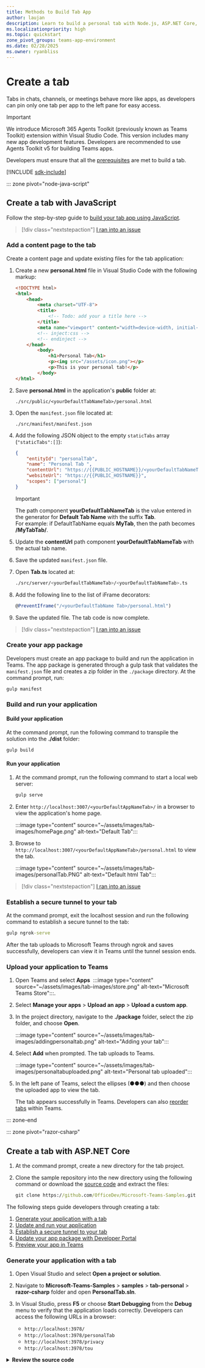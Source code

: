 ```yaml
---
title: Methods to Build Tab App
author: laujan
description: Learn to build a personal tab with Node.js, ASP.NET Core, or ASP.NET Core MVC, extending it to support group chats, channels, meetings, and offline access.
ms.localizationpriority: high
ms.topic: quickstart
zone_pivot_groups: teams-app-environment
ms.date: 02/28/2025
ms.owner: ryanbliss
---
```


# Create a tab

Tabs in chats, channels, or meetings behave more like apps, as developers can pin only one tab per app to the left pane for easy access.

> [!IMPORTANT]
> 
> We introduce Microsoft 365 Agents Toolkit (previously known as Teams Toolkit) extension within Visual Studio Code. This version includes many new app development features. Developers are recommended to use Agents Toolkit v5 for building Teams apps.

Developers must ensure that all the [prerequisites](~/tabs/how-to/tab-requirements.md) are met to build a tab.

[!INCLUDE [sdk-include](~/includes/sdk-include.md)]

::: zone pivot="node-java-script"

## Create a tab with JavaScript

Follow the step-by-step guide to [build your tab app using JavaScript](../../sbs-gs-javascript.yml).

<!--
1. At the command prompt, install the [Yeoman](https://yeoman.io/) and [gulp-cli](https://www.npmjs.com/package/gulp-cli) packages by entering the following command after installing Node.js:

    ```cmd
    npm install yo gulp-cli --global
    ```

1. At the command prompt, install Microsoft Teams app generator by entering the following command:

    ```cmd
    npm install generator-teams --global
    ```

Following are the steps to create a tab:

1. [Generate your application with a tab](#generate-your-application-with-a-tab)
1. [Add a content page to the tab](#add-a-content-page-to-the-tab)
1. [Create your app package](#create-your-app-package)
1. [Build and run your application](#build-and-run-your-application)
1. [Establish a secure tunnel to your tab](#establish-a-secure-tunnel-to-your-tab)
1. [Upload your application to Teams](#upload-your-application-to-teams)

### Generate your application with a tab

1. At the command prompt, create a new directory for your tab.

1. Enter the following command in your new directory to start the Microsoft Teams app generator:

    ```cmd
    yo teams
    ```

1. Provide your values to a series of questions prompted by Microsoft Teams app generator to update your `manifest.json` file.

    :::image type="content" source="~/assets/images/tab-images/teamsTabScreenshot.PNG" alt-text="Teams generator":::

    <details>
    <summary><b>Series of questions to update your manifest.json file</b></summary>

    * **What is your solution name?**

      The solution name becomes the project name. Developers can accept the suggested name by pressing **Enter**.

    * **Where do you want to place the files?**

      Developers work in the project directory. Press **Enter**.

    * **Title of your Microsoft Teams app project?**

      The title acts as the app package name and appears in the manifest and description. Enter a title or press **Enter** to accept the default name.

    * **Your (company) name? (max 32 characters)**

      The company name appears in the manifest. Enter a company name or press **Enter** to accept the default.

    * **Which manifest version would you like to use?**

      Select the default schema.

    * **Quick scaffolding? (Y/n)**

      The default is yes; enter **n** to supply your Microsoft Partner ID.

    * **Enter your Microsoft Partner Id, if you've one? (Leave blank to skip)**

      This field remains optional and applies only if developers participate in the [Microsoft Cloud Partner Program](https://partner.microsoft.com).

    * **What do you want to add to your project?**

      Select **( &ast; ) A Tab**.

    * **The URL where you will host this solution?**

      The generator suggests an Azure website URL by default. For local testing, a valid URL is not required.

    * **Would you like show a loading indicator when your app/tab loads?**

      Choose not to include a loading indicator. Press **n**.

    * **Would you like personal apps to be rendered without a tab header-bar?**

      Choose not to include this feature. Press **n**.

    * **Would you like to include Test framework and initial tests? (y/N)**

      Choose not to include a test framework. Press **n**.

    * **Would you like to include ESLint support? (y/N)**

      Choose not to include ESLint support. Press **n**.

    * **Would you like to use Azure Applications Insights for telemetry? (y/N)**

      Choose not to include [Azure Application Insights](/azure/azure-monitor/app/app-insights-overview). Press **n**.

    * **Default Tab Name (max 16 characters)?**

      Name the tab. The tab name appears throughout the project as a file or URL path component.

    * **What kind of Tab would you like to create?**

      Use the arrow keys to select **Personal (static)**.

    * **Do you require Microsoft Entra Single-Sign-On support for the tab?**

      Choose not to add Microsoft Entra Single-Sign-On. Press **n**.
    > [!NOTE]
    > In a tab, the home page appears only when a user navigates back (or leaves and returns). The tab does not retain previous state by design.
    </details>

-->

> [!div class="nextstepaction"]
> [I ran into an issue](https://github.com/MicrosoftDocs/msteams-docs/issues/new?template=Doc-Feedback.yaml&title=%5BI+ran+into+an+Issue%5D+Create+a+tab+with+JavaScript&author=%40laujan&pageUrl=https%3A%2F%2Flearn.microsoft.com%2Fen-us%2Fmicrosoftteams%2Fplatform%2Ftabs%2Fhow-to%2Fcreate-personal-tab%3Ftabs%3Dvs%26pivots%3Dnode-java-script%23create-a-tab-with-javascript&contentSourceUrl=https%3A%2F%2Fgithub.com%2FMicrosoftDocs%2Fmsteams-docs%2Fblob%2Fmain%2Fmsteams-platform%2Ftabs%2Fhow-to%2Fcreate-personal-tab.md&platformId=7b2eedc9-c3ef-d30c-e8e1-e6d80e341b11&documentVersionIndependentId=6d43a761-19e0-541e-ba06-170099411ac1&metadata=*+ID%3A+61f5ca59-ab3e-b7ef-d3bc-55a88a362abf+%0A*+Service%3A+**msteams**)

### Add a content page to the tab

Create a content page and update existing files for the tab application:

1. Create a new **personal.html** file in Visual Studio Code with the following markup:

    ```html
    <!DOCTYPE html>
    <html>
        <head>
            <meta charset="UTF-8">
            <title>
                <!-- Todo: add your a title here -->
            </title>
            <meta name="viewport" content="width=device-width, initial-scale=1.0">
            <!-- inject:css -->
            <!-- endinject -->
        </head>
            <body>
                <h1>Personal Tab</h1>
                <p><img src="/assets/icon.png"></p>
                <p>This is your personal tab!</p>
            </body>
    </html>
    ```

1. Save **personal.html** in the application's **public** folder at:

    ```
    ./src/public/<yourDefaultTabNameTab>/personal.html
    ```

1. Open the `manifest.json` file located at:

    ```
    ./src/manifest/manifest.json
    ```

1. Add the following JSON object to the empty `staticTabs` array (`"staticTabs":[]`):

    ```json
    {
        "entityId": "personalTab",
        "name": "Personal Tab ",
        "contentUrl": "https://{{PUBLIC_HOSTNAME}}/<yourDefaultTabNameTab>/personal.html",
        "websiteUrl": "https://{{PUBLIC_HOSTNAME}}",
        "scopes": ["personal"]
    }
    ```

    > [!IMPORTANT]
    > The path component **yourDefaultTabNameTab** is the value entered in the generator for **Default Tab Name** with the suffix **Tab**.  
    > For example: if DefaultTabName equals **MyTab**, then the path becomes **/MyTabTab/**.

1. Update the **contentUrl** path component **yourDefaultTabNameTab** with the actual tab name.

1. Save the updated `manifest.json` file.

1. Open **Tab.ts** located at:

    ```bash
    ./src/server/<yourDefaultTabNameTab>/<yourDefaultTabNameTab>.ts
    ```

1. Add the following line to the list of iFrame decorators:

    ```typescript
    @PreventIframe("/<yourDefaultTabName Tab>/personal.html")
    ```

1. Save the updated file. The tab code is now complete.

> [!div class="nextstepaction"]
> [I ran into an issue](https://github.com/MicrosoftDocs/msteams-docs/issues/new?template=Doc-Feedback.yaml&title=%5BI+ran+into+an+issue%5D+Add+a+content+page+to+the+tab&author=%40laujan&pageUrl=https%3A%2F%2Flearn.microsoft.com%2Fen-us%2Fmicrosoftteams%2Fplatform%2Ftabs%2Fhow-to%2Fcreate-personal-tab%3Fbranch%3Dpr-en-us-12027%26tabs%3Dvs%26pivots%3Dnode-java-script%23add-a-content-page-to-the-tab&contentSourceUrl=https%3A%2F%2Fgithub.com%2FMicrosoftDocs%2Fmsteams-docs%2Fblob%2Fmain%2Fmsteams-platform%2Ftabs%2Fhow-to%2Fcreate-personal-tab.md&platformId=7b2eedc9-c3ef-d30c-e8e1-e6d80e341b11&documentVersionIndependentId=6d43a761-19e0-541e-ba06-170099411ac1&metadata=*+ID%3A+61f5ca59-ab3e-b7ef-d3bc-55a88a362abf+%0A*+Service%3A+**msteams**)

### Create your app package

Developers must create an app package to build and run the application in Teams. The app package is generated through a gulp task that validates the `manifest.json` file and creates a zip folder in the `./package` directory. At the command prompt, run:

    gulp manifest

### Build and run your application

#### Build your application

At the command prompt, run the following command to transpile the solution into the **./dist** folder:

```cmd
gulp build
```

#### Run your application

1. At the command prompt, run the following command to start a local web server:

    ```cmd
    gulp serve
    ```

1. Enter `http://localhost:3007/<yourDefaultAppNameTab>/` in a browser to view the application's home page.

    :::image type="content" source="~/assets/images/tab-images/homePage.png" alt-text="Default Tab":::

1. Browse to `http://localhost:3007/<yourDefaultAppNameTab>/personal.html` to view the tab.

    :::image type="content" source="~/assets/images/tab-images/personalTab.PNG" alt-text="Default html Tab":::

> [!div class="nextstepaction"]
> [I ran into an issue](https://github.com/MicrosoftDocs/msteams-docs/issues/new?template=Doc-Feedback.yaml&title=%5BI+ran+into+an+issue%5D+Build+and+run+your+application&author=%40laujan&pageUrl=https%3A%2F%2Flearn.microsoft.com%2Fen-us%2Fmicrosoftteams%2Fplatform%2Ftabs%2Fhow-to%2Fcreate-personal-tab%3Fbranch%3Dpr-en-us-12027%26tabs%3Dvs%26pivots%3Dnode-java-script%23build-and-run-your-application&contentSourceUrl=https%3A%2F%2Fgithub.com%2FMicrosoftDocs%2Fmsteams-docs%2Fblob%2Fmain%2Fmsteams-platform%2Ftabs%2Fhow-to%2Fcreate-personal-tab.md&platformId=7b2eedc9-c3ef-d30c-e8e1-e6d80e341b11&documentVersionIndependentId=6d43a761-19e0-541e-ba06-170099411ac1&metadata=*+ID%3A+61f5ca59-ab3e-b7ef-d3bc-55a88a362abf+%0A*+Service%3A+**msteams**)

### Establish a secure tunnel to your tab

At the command prompt, exit the localhost session and run the following command to establish a secure tunnel to the tab:

```cmd
gulp ngrok-serve
```

After the tab uploads to Microsoft Teams through ngrok and saves successfully, developers can view it in Teams until the tunnel session ends.

### Upload your application to Teams

1. Open Teams and select **Apps** &nbsp;:::image type="content" source="~/assets/images/tab-images/store.png" alt-text="Microsoft Teams Store":::.
1. Select **Manage your apps** > **Upload an app** > **Upload a custom app**.
1. In the project directory, navigate to the **./package** folder, select the zip folder, and choose **Open**.

    :::image type="content" source="~/assets/images/tab-images/addingpersonaltab.png" alt-text="Adding your tab":::

1. Select **Add** when prompted. The tab uploads to Teams.

    :::image type="content" source="~/assets/images/tab-images/personaltabuploaded.png" alt-text="Personal tab uploaded":::

1. In the left pane of Teams, select the ellipses (&#x25CF;&#x25CF;&#x25CF;) and then choose the uploaded app to view the tab.

   The tab appears successfully in Teams. Developers can also [reorder tabs](#reorder-tabs) within Teams.

::: zone-end

::: zone pivot="razor-csharp"

## Create a tab with ASP.NET Core

1. At the command prompt, create a new directory for the tab project.

1. Clone the sample repository into the new directory using the following command or download the [source code](https://github.com/OfficeDev/Microsoft-Teams-Samples) and extract the files:

    ```cmd
    git clone https://github.com/OfficeDev/Microsoft-Teams-Samples.git
    ```

The following steps guide developers through creating a tab:

1. [Generate your application with a tab](#generate-your-application-with-a-tab-1)
1. [Update and run your application](#update-and-run-your-application)
1. [Establish a secure tunnel to your tab](#establish-a-secure-tunnel-to-your-tab-1)
1. [Update your app package with Developer Portal](#update-your-app-package-with-developer-portal)
1. [Preview your app in Teams](#preview-your-app-in-teams)

### Generate your application with a tab

1. Open Visual Studio and select **Open a project or solution**.

1. Navigate to **Microsoft-Teams-Samples** > **samples** > **tab-personal** > **razor-csharp** folder and open **PersonalTab.sln**.

1. In Visual Studio, press **F5** or choose **Start Debugging** from the **Debug** menu to verify that the application loads correctly. Developers can access the following URLs in a browser:

    * `http://localhost:3978/`
    * `http://localhost:3978/personalTab`
    * `http://localhost:3978/privacy`
    * `http://localhost:3978/tou`

<details>
<summary><b>Review the source code</b></summary>

#### Startup.cs

This project originates from an ASP.NET Core 3.1 web application empty template with the **Advanced - Configure for HTTPS** option selected during setup. The MVC services register via the dependency injection framework's `ConfigureServices()` method. Because the empty template does not enable serving static content by default, the static files middleware adds to the `Configure()` method as follows:

```csharp
public void ConfigureServices(IServiceCollection services)
{
    services.AddMvc().SetCompatibilityVersion(CompatibilityVersion.Version_2_2);
}
public void Configure(IApplicationBuilder app)
{
    app.UseStaticFiles();
    app.UseMvc();
}
```

#### wwwroot folder

In ASP.NET Core, the web root folder contains static files.

#### Index.cshtml

ASP.NET Core treats files named **Index** as the default or home page. When a browser URL points to the root, **Index.cshtml** displays as the home page.

#### AppManifest folder

This folder contains the required app package files:

* A full-color icon measuring 192 x 192 pixels.
* A transparent outline icon measuring 32 x 32 pixels.
* A `manifest.json` file that specifies the app attributes.

Developers zip these files to create an app package for uploading the tab to Teams. Teams loads the `contentUrl` specified in the manifest, embeds it in an <iframe>, and renders the tab.

#### .csproj

In Visual Studio Solution Explorer, right-click the project and select **Edit Project File**. At the file's end, the following code creates and updates the zip folder when building the application:

```xml
<PropertyGroup>
    <PostBuildEvent>powershell.exe Compress-Archive -Path \"$(ProjectDir)AppManifest\*\" -DestinationPath \"$(TargetDir)tab.zip\" -Force</PostBuildEvent>
</PropertyGroup>

<ItemGroup>
    <EmbeddedResource Include="AppManifest\icon-outline.png">
      <CopyToOutputDirectory>Always</CopyToOutputDirectory>
    </EmbeddedResource>
    <EmbeddedResource Include="AppManifest\icon-color.png">
      <CopyToOutputDirectory>Always</CopyToOutputDirectory>
    </EmbeddedResource>
    <EmbeddedResource Include="AppManifest\manifest.json">
      <CopyToOutputDirectory>Always</CopyToOutputDirectory>
    </EmbeddedResource>
</ItemGroup>
```

</details>

> [!div class="nextstepaction"]
> [I ran into an issue](https://github.com/MicrosoftDocs/msteams-docs/issues/new?template=Doc-Feedback.yaml&title=%5BI+ran+into+an+issue%5D+Generate+your+application+with+a+tab&pageUrl=https%3A%2F%2Flearn.microsoft.com%2Fen-us%2Fmicrosoftteams%2Fplatform%2Ftabs%2Fhow-to%2Fcreate-personal-tab%3Ftabs%3Dvs%26pivots%3Drazor-csharp%23generate-your-application-with-a-tab-1&contentSourceUrl=https%3A%2F%2Fgithub.com%2FMicrosoftDocs%2Fmsteams-docs%2Fblob%2Fmain%2Fmsteams-platform%2Ftabs%2Fhow-to%2Fcreate-personal-tab.md&documentVersionIndependentId=6d43a761-19e0-541e-ba06-170099411ac1&author=surbhigupta&platformId=7b2eedc9-c3ef-d30c-e8e1-e6d80e341b11&metadata=*%2BID%253A%2Be473e1f3-69f5-bcfa-bcab-54b098b59c80%2B%250A*%2BService%253A%2B**msteams**)

### Update and run your application

1. In Visual Studio Solution Explorer, navigate to **Pages** > **Shared** folder and open **_Layout.cshtml**. Within the `<head>` section, add:

    ```HTML
    <script src="https://ajax.aspnetcdn.com/ajax/jQuery/jquery-3.4.1.min.js"></script>
    <script src="https://res.cdn.office.net/teams-js/2.0.0/js/MicrosoftTeams.min.js" integrity="sha384-QtTBFeFlfRDZBfwHJHYQp7MdLJ2C3sfAEB1Qpy+YblvjavBye+q87TELpTnvlXw4" crossorigin="anonymous"></script>
    ```

1. In Solution Explorer, open **PersonalTab.cshtml** from the **Pages** folder and add `microsoftTeams.app.initialize()` within the `<script>` tags.

1. Save the file.

1. Press **F5** or choose **Start Debugging** from the **Debug** menu.

> [!div class="nextstepaction"]
> [I ran into an issue](https://github.com/MicrosoftDocs/msteams-docs/issues/new?template=Doc-Feedback.yaml&title=%5BI+ran+into+an+issue%5D+Update+and+run+your+application&pageUrl=https%3A%2F%2Flearn.microsoft.com%2Fen-us%2Fmicrosoftteams%2Fplatform%2Ftabs%2Fhow-to%2Fcreate-personal-tab%3Ftabs%3Dvs%26pivots%3Drazor-csharp%23update-and-run-your-application&contentSourceUrl=https%3A%2F%2Fgithub.com%2FMicrosoftDocs%2Fmsteams-docs%2Fblob%2Fmain%2Fmsteams-platform%2Ftabs%2Fhow-to%2Fcreate-personal-tab.md&documentVersionIndependentId=6d43a761-19e0-541e-ba06-170099411ac1&author=surbhigupta&platformId=7b2eedc9-c3ef-d30c-e8e1-e6d80e341b11&metadata=*%2BID%253A%2Be473e1f3-69f5-bcfa-bcab-54b098b59c80%2B%250A*%2BService%253A%2B**msteams**)
### Establish a secure tunnel to your tab

At the command prompt in the project's root directory, run:

```cmd
ngrok http 3978 --host-header=localhost
```

### Update your app package with Developer Portal

1. Navigate to [**Developer portal**](https://dev.teams.microsoft.com/home).

1. Open **Apps** and select **Import app**.

1. The app package file named `tab.zip` exists at the path:

    ```
    /bin/Debug/netcoreapp3.1/tab.zip
    ```

1. Select `tab.zip` and open it in the Developer Portal.

1. A default **App ID** appears in the **Basic information** section.

1. Add Short and Long descriptions in **Descriptions**.

1. In **Developer Information**, enter the required details and supply your ngrok HTTPS URL in **Website (must be a valid HTTPS URL)**.

1. In **App URLs**, update the Privacy policy to `https://<yourngrokurl>/privacy` and Terms of use to `https://<yourngrokurl>/tou`, then select **Save**.

1. In **App features**, select **Personal app** > **Create your first personal app tab**, enter the name, update the **Content URL** with `https://<yourngrokurl>/personalTab`, leave the Website URL blank, and select **Context** as personalTab from the dropdown. Then select **Confirm**.

1. Select **Save**.

1. In the Domains section, developers must list domains for which the tab URLs include the ngrok URL without the HTTPS prefix (i.e., `<yourngrokurl>.ngrok.io`).

> [!div class="nextstepaction"]
> [I ran into an issue](https://github.com/MicrosoftDocs/msteams-docs/issues/new?template=Doc-Feedback.yaml&title=%5BI+ran+into+an+issue%5D+Update+your+app+package+with+Developer+Portal&pageUrl=https%3A%2F%2Flearn.microsoft.com%2Fen-us%2Fmicrosoftteams%2Fplatform%2Ftabs%2Fhow-to%2Fcreate-personal-tab%3Ftabs%3Dvs%26pivots%3Drazor-csharp%23update-your-app-package-with-developer-portal&contentSourceUrl=https%3A%2F%2Fgithub.com%2FMicrosoftDocs%2Fmsteams-docs%2Fblob%2Fmain%2Fmsteams-platform%2Ftabs%2Fhow-to%2Fcreate-personal-tab.md&documentVersionIndependentId=6d43a761-19e0-541e-ba06-170099411ac1&author=surbhigupta&platformId=7b2eedc9-c3ef-d30c-e8e1-e6d80e341b11&metadata=*%2BID%253A%2Be473e1f3-69f5-bcfa-bcab-54b098b59c80%2B%250A*%2BService%253A%2B**msteams**)

### Preview your app in Teams

1. Select **Preview in Teams** from the Developer Portal toolbar. Developer Portal confirms that the custom app uploads successfully and displays the **Add** page for the app in Teams.

1. Select **Add** to load the tab in Teams. The tab becomes available in Teams.

    :::image type="content" source="~/assets/images/tab-images/personaltabaspnetuploaded.png" alt-text="Default Tab":::

   The tab appears successfully in Teams. Developers can also [reorder tabs](#reorder-tabs) as needed.

::: zone-end

::: zone pivot="mvc-csharp"

## Create a tab with ASP.NET Core MVC

1. At the command prompt, create a new directory for the tab project.

1. Clone the sample repository into the new directory using the following command or download the [source code](https://github.com/OfficeDev/Microsoft-Teams-Samples) and extract the files:

    ```cmd
    git clone https://github.com/OfficeDev/Microsoft-Teams-Samples.git
    ```

The following steps guide developers through creating a tab:

1. [Generate your application with a tab](#generate-your-application-with-a-tab)
1. [Update and run application](#update-and-run-your-application-1)
1. [Establish a secure tunnel to your tab](#establish-a-secure-tunnel-to-your-tab-2)
1. [Update your app package with Developer Portal](#update-your-app-package-with-developer-portal-1)
1. [Preview your app in Teams](#preview-your-app-in-teams-1)

### Generate your application with a tab

1. Open Visual Studio and select **Open a project or solution**.

1. Navigate to **Microsoft-Teams-Samples** > **samples** > **tab-personal** > **mvc-csharp** folder and open **PersonalTabMVC.sln** in Visual Studio.

1. In Visual Studio, press **F5** or choose **Start Debugging** from the **Debug** menu to verify the application loads correctly. Developers can access the following URLs in a browser:

    * `http://localhost:3978`
    * `http://localhost:3978/personalTab`
    * `http://localhost:3978/privacy`
    * `http://localhost:3978/tou`

<details>
<summary><b>Review the source code</b></summary>

#### Startup.cs

This project originates from an ASP.NET Core 3.1 web application empty template with the **Advanced - Configure for HTTPS** option selected during setup. The MVC services register via the dependency injection framework's `ConfigureServices()` method. Because the empty template does not enable serving static content by default, the static files middleware adds to the `Configure()` method as follows:

``` csharp
public void ConfigureServices(IServiceCollection services)
{
    services.AddMvc().SetCompatibilityVersion(CompatibilityVersion.Version_2_2);
}
public void Configure(IApplicationBuilder app)
{
    app.UseStaticFiles();
    app.UseMvc();
}
```

#### wwwroot folder

In ASP.NET Core, the web root folder contains static files.

#### AppManifest folder

This folder contains the required app package files:

* A **full color icon** measuring 192 x 192 pixels.
* A **transparent outline icon** measuring 32 x 32 pixels.
* A `manifest.json` file that specifies the attributes of the app.

Developers zip these files to create an app package for uploading the tab to Teams. Teams loads the `contentUrl` specified in the manifest, embeds it in an iframe, and renders the tab.

#### .csproj

In Visual Studio Solution Explorer, right-click the project and select **Edit Project File**. At the file's end, the following code creates and updates the zip folder when building the application:

``` xml
<PropertyGroup>
    <PostBuildEvent>powershell.exe Compress-Archive -Path \"$(ProjectDir)AppManifest\*\" -DestinationPath \"$(TargetDir)tab.zip\" -Force</PostBuildEvent>
</PropertyGroup>

<ItemGroup>
    <EmbeddedResource Include="AppManifest\icon-outline.png">
      <CopyToOutputDirectory>Always</CopyToOutputDirectory>
    </EmbeddedResource>
    <EmbeddedResource Include="AppManifest\icon-color.png">
      <CopyToOutputDirectory>Always</CopyToOutputDirectory>
    </EmbeddedResource>
    <EmbeddedResource Include="AppManifest\manifest.json">
      <CopyToOutputDirectory>Always</CopyToOutputDirectory>
    </EmbeddedResource>
</ItemGroup>
```

#### Models

The file **PersonalTab.cs** presents a message object and methods invoked from **PersonalTabController** when a user selects a button in the **PersonalTab** view.

#### Views

The Views include:

* **Home**: ASP.NET Core treats **Index** as the default or home page, which appears when the browser URL points to the site root.
* **Shared**: The partial view **_Layout.cshtml** contains overall page structure and shared visual elements. It also references the Teams library.

#### Controllers

Controllers use the `ViewBag` property to transfer dynamic values to the Views.

</details>

> [!div class="nextstepaction"]
> [I ran into an issue](https://github.com/MicrosoftDocs/msteams-docs/issues/new?template=Doc-Feedback.yaml&title=%5BI+ran+into+an+issue%5D+Generate+your+application+with+a+tab&pageUrl=https%3A%2F%2Flearn.microsoft.com%2Fen-us%2Fmicrosoftteams%2Fplatform%2Ftabs%2Fhow-to%2Fcreate-personal-tab%3Ftabs%3Dvs%26pivots%3Drazor-csharp%23generate-your-application-with-a-tab&contentSourceUrl=https%3A%2F%2Fgithub.com%2FMicrosoftDocs%2Fmsteams-docs%2Fblob%2Fmain%2Fmsteams-platform%2Ftabs%2Fhow-to%2Fcreate-personal-tab.md&documentVersionIndependentId=6d43a761-19e0-541e-ba06-170099411ac1&author=surbhigupta&platformId=7b2eedc9-c3ef-d30c-e8e1-e6d80e341b11&metadata=*%2BID%253A%2Be473e1f3-69f5-bcfa-bcab-54b098b59c80%2B%250A*%2BService%253A%2B**msteams**)

### Update and run your application

1. In Visual Studio Solution Explorer, navigate to **Views** > **Shared** folder and open **_Layout.cshtml**, then add the following within the `<head>` section:

    ```HTML
    <script src="https://ajax.aspnetcdn.com/ajax/jQuery/jquery-3.4.1.min.js"></script>
    <script src="https://res.cdn.office.net/teams-js/2.0.0/js/MicrosoftTeams.min.js" integrity="sha384-QtTBFeFlfRDZBfwHJHYQp7MdLJ2C3sfAEB1Qpy+YblvjavBye+q87TELpTnvlXw4" crossorigin="anonymous"></script>
    ```

1. In Solution Explorer, open **PersonalTab.cshtml** from **Views** > **PersonalTab** folder and add `microsoftTeams.app.initialize()` inside the `<script>` tags.

1. Save the file.

1. Press **F5** or choose **Start Debugging** from the **Debug** menu.

> [!div class="nextstepaction"]
> [I ran into an issue](https://github.com/MicrosoftDocs/msteams-docs/issues/new?template=Doc-Feedback.yaml&title=%5BI+ran+into+an+issue%5D+Update+and+run+your+application&pageUrl=https%3A%2F%2Flearn.microsoft.com%2Fen-us%2Fmicrosoftteams%2Fplatform%2Ftabs%2Fhow-to%2Fcreate-personal-tab%3Ftabs%3Dvs%26pivots%3Drazor-csharp%23update-and-run-your-application&contentSourceUrl=https%3A%2F%2Fgithub.com%2FMicrosoftDocs%2Fmsteams-docs%2Fblob%2Fmain%2Fmsteams-platform%2Ftabs%2Fhow-to%2Fcreate-personal-tab.md&documentVersionIndependentId=6d43a761-19e0-541e-ba06-170099411ac1&author=surbhigupta&platformId=7b2eedc9-c3ef-d30c-e8e1-e6d80e341b11&metadata=*%2BID%253A%2Be473e1f3-69f5-bcfa-bcab-54b098b59c80%2B%250A*%2BService%253A%2B**msteams**)
### Establish a secure tunnel to your tab

At the command prompt in the project's root directory, run:

```cmd
ngrok http 3978 --host-header=localhost
```

### Update your app package with Developer Portal

1. Navigate to [**Developer portal**](https://dev.teams.microsoft.com/home).

1. Open **Apps** and select **Import app**.

1. The app package name is **tab.zip** and exists at:

    ```
    /bin/Debug/netcoreapp3.1/tab.zip
    ```

1. Select **tab.zip** and open it in the Developer Portal.

1. A default **App ID** appears in **Basic information**.

1. Add Short and Long descriptions in **Descriptions**.

1. In **Developer Information**, enter the required details and provide the ngrok HTTPS URL in **Website (must be a valid HTTPS URL)**.

1. In **App URLs**, update Privacy policy to `https://<yourngrokurl>/privacy` and Terms of use to `https://<yourngrokurl>/tou`, then select **Save**.

1. In **App features**, select **Personal app** > **Create your first personal app tab**, enter the name, update the **Content URL** with `https://<yourngrokurl>/personalTab`, leave the Website URL blank, and select **Context** as personalTab from the dropdown, then select **Confirm**.

1. Select **Save**.

1. In the Domains section, list the ngrok URL without the HTTPS prefix (i.e., `<yourngrokurl>.ngrok.io`).

> [!div class="nextstepaction"]
> [I ran into an issue](https://github.com/MicrosoftDocs/msteams-docs/issues/new?template=Doc-Feedback.yaml&title=%5BI+ran+into+an+issue%5D+Update+your+app+package+with+Developer+Portal&pageUrl=https%3A%2F%2Flearn.microsoft.com%2Fen-us%2Fmicrosoftteams%2Fplatform%2Ftabs%2Fhow-to%2Fcreate-personal-tab%3Ftabs%3Dvs%26pivots%3Dmvc-csharp%23update-your-app-package-with-developer-portal-1&contentSourceUrl=https%3A%2F%2Fgithub.com%2FMicrosoftDocs%2Fmsteams-docs%2Fblob%2Fmain%2Fmsteams-platform%2Ftabs%2Fhow-to%2Fcreate-personal-tab.md&documentVersionIndependentId=6d43a761-19e0-541e-ba06-170099411ac1&author=surbhigupta&platformId=7b2eedc9-c3ef-d30c-e8e1-e6d80e341b11&metadata=*%2BID%253A%2Be473e1f3-69f5-bcfa-bcab-54b098b59c80%2B%250A*%2BService%253A%2B**msteams**)

### Preview your app in Teams

1. Select **Preview in Teams** from the Developer Portal toolbar. Developer Portal confirms the custom app upload and displays the **Add** page for the app in Teams.

1. Select **Add** to load the tab in Teams.

    :::image type="content" source="~/assets/images/tab-images/personaltabaspnetmvccoreuploaded.png" alt-text="Personal tab":::
  
   The tab appears successfully in Teams. Developers can also [reorder tabs](#reorder-tabs) as needed.

::: zone-end

::: zone pivot="blazor-app"

Blazor lets developers build interactive web UIs using C# instead of JavaScript. Developers can create a tab app and a bot app with Blazor and the latest version of Visual Studio.

:::image type="content" source="~/assets/images/toolkit-v2/blazor/your-blazor-helloworld-app.png" alt-text="Screenshot of the Blazor app displaying the tab, Bot, and Message Extension output after the step-by-step Blazor guide completes successfully.":::

> [!NOTE]
> Agents Toolkit does not support the message extension capability.

Below is a list of required tools for building and deploying the app:

| &nbsp;    | Install   | For using... |
| --- | --- | --- |
| **Required** | &nbsp; | &nbsp; |
| &nbsp; | [Visual Studio version 17.2.0 preview 2.1](https://visualstudio.microsoft.com/thank-you-downloading-visual-studio/?sku=enterprise&ch=pre&rel=17) | Select Visual Studio Enterprise 2022 Preview (version 17.2.0 preview 2.1). |
| &nbsp; | [Microsoft Teams](https://www.microsoft.com/microsoft-teams/download-app) | Collaborate using Teams for chat, meetings, and calls. |
| &nbsp; | [Microsoft Edge](https://www.microsoft.com/edge/) (recommended) or [Google Chrome](https://www.google.com/chrome/) | Use a browser with developer tools. |

## Prepare development environment

After installing the required tools, set up the development environment.

### Install Agents Toolkit

Agents Toolkit simplifies the development process by provisioning and deploying cloud resources, publishing to the Teams Store, and more. Developers can use Agents Toolkit with Visual Studio or as Agents Toolkit Command Line Interface.

# [Latest version of the Visual Studio](#tab/vs)

Developers can use the latest Visual Studio to develop Teams apps with Blazor Server in .NET.

To install the Agents Toolkit extension:

1. Download the latest version of Visual Studio.
1. Run the Visual Studio installer file (`.exe`) from the download folder.
1. In the Visual Studio Installer page, select **Continue** to configure the installation.

    :::image type="content" source="../../assets/images/toolkit-v2/blazor/visual-studio-installer.PNG" alt-text="Screenshot of Visual Studio Installer with continue options highlighted.":::

1. Under **Workloads**, select **ASP.NET and web development**.

1. Under **Installation details**, select **Microsoft 365 Agents Toolkit**.

1. Click **Install**.

    :::image type="content" source="../../assets/images/toolkit-v2/blazor-vs-preview2/vs.install.PNG" alt-text="Screenshot of Visual Studio Enterprise Preview with ASP.NET, web development, and Microsoft Teams development tools options highlighted.":::

    Visual Studio installs in a few minutes.

> [!div class="nextstepaction"]
> [I ran into an issue](https://github.com/MicrosoftDocs/msteams-docs/issues/new?template=Doc-Feedback.yaml&title=%5BI+ran+into+an+issue%5D+Install+Microsoft+Agents+Toolkit+-+Latest+version+of+the+Visual+Studio&pageUrl=https%3A%2F%2Flearn.microsoft.com%2Fen-us%2Fmicrosoftteams%2Fplatform%2Ftabs%2Fhow-to%2Fcreate-personal-tab%3Ftabs%3Dvs%26pivots%3Dblazor-app%23install-microsoft-agents-toolkit&contentSourceUrl=https%3A%2F%2Fgithub.com%2FMicrosoftDocs%2Fmsteams-docs%2Fblob%2Fmain%2Fmsteams-platform%2Ftabs%2Fhow-to%2Fcreate-personal-tab.md%23latest-version-of-the-visual-studio&documentVersionIndependentId=6d43a761-19e0-541e-ba06-170099411ac1&author=surbhigupta&platformId=7b2eedc9-c3ef-d30c-e8e1-e6d80e341b11&metadata=*%2BID%253A%2Be473e1f3-69f5-bcfa-bcab-54b098b59c80%2B%250A*%2BService%253A%2B**msteams**)

# [Command line](#tab/cli)

To install Microsoft 365 Agents Toolkit CLI (previously known as TeamsFx CLI), run the following using npm:

``` bash
npm install -g @microsoft/teamsfx-cli
```

Depending on the configuration, developers might need to use `sudo`:

``` bash
sudo npm install -g --unsafe-perm @microsoft/teamsfx-cli
```

Ensure the npm global cache is added to the PATH. This step normally occurs with the Node.js installer.

Developers use the CLI via the `atk` command. Verify functionality by running:

    atk -h

> [!CAUTION]
> Before running TeamsFx in PowerShell terminals, enable the remote signed execution policy for PowerShell.

> [!div class="nextstepaction"]
> [I ran into an issue](https://github.com/MicrosoftDocs/msteams-docs/issues/new?template=Doc-Feedback.yaml&title=%5BI+ran+into+an+issue%5D+Install+Microsoft+Agents+Toolkit+-+Command+line&pageUrl=https%3A%2F%2Flearn.microsoft.com%2Fen-us%2Fmicrosoftteams%2Fplatform%2Ftabs%2Fhow-to%2Fcreate-personal-tab%3Ftabs%3Dvs%26pivots%3Dblazor-app%23install-microsoft-agents-toolkit&contentSourceUrl=https%3A%2F%2Fgithub.com%2FMicrosoftDocs%2Fmsteams-docs%2Fblob%2Fmain%2Fmsteams-platform%2Ftabs%2Fhow-to%2Fcreate-personal-tab.md%23command-line&documentVersionIndependentId=6d43a761-19e0-541e-ba06-170099411ac1&author=surbhigupta&platformId=7b2eedc9-c3ef-d30c-e8e1-e6d80e341b11&metadata=*%2BID%253A%2Be473e1f3-69f5-bcfa-bcab-54b098b59c80%2B%250A*%2BService%253A%2B**msteams**)

---

## Set up your Teams development tenant

A tenant acts as a container for an organization in Teams where developers chat, share files, and run meetings. It also provides the space for uploading and testing custom apps.

### Enable custom app upload

After creating the app, load it in Teams without distributing it. This process, known as custom app upload, requires signing in with a Microsoft 365 account.

To verify custom app upload capability in Teams:

1. In the Teams client, select **Apps**.
1. Select **Manage your apps**.
1. Select **Upload an app**. If **Upload a custom app** appears, custom app upload is enabled.

    :::image type="content" source="../../assets/images/toolkit-v2/blazor/upload-custom-app.PNG" alt-text="Screenshot showing the option to upload a custom app in Teams.":::

    > [!NOTE]
    > Contact the Teams administrator if the custom app upload option does not appear.

### Create a free Teams developer tenant (optional)

Developers without a Teams developer account can obtain one for free by joining the Microsoft 365 developer program:

1. Visit the [Microsoft 365 developer program](https://developer.microsoft.com/microsoft-365/dev-program).
1. Click **Join Now** and follow the onscreen instructions.
1. On the welcome screen, click **Set up E5 subscription**.
1. Set up the administrator account. After completion, a subscription screen appears.

    :::image type="content" source="../../assets/images/build-your-first-app/dev-program-subscription.PNG" alt-text="Screenshot displaying Microsoft 365 developer subscriptions.":::

1. Sign in to Teams using the administrator account. Verify that the **Upload a custom app** option appears.

## Get a free Azure account

To host the app or access Azure resources, developers must have an Azure subscription. [Create a free account](https://azure.microsoft.com/free/) before starting.

Developers now possess the needed tools and account setup. Next, configure the development environment and begin building.

## Create project workspace for your tab app

Begin Teams app development by creating a new app that uses tab capability.

:::image type="content" source="~/assets/images/toolkit-v2/blazor/your-blazor-helloworld-app1.png" alt-text="Screenshot of Blazor app displaying the final tab app output.":::

This tutorial explains how to create, run, and deploy a Teams app using .NET/Blazor.

In this page, developers learn:

1. [How to set up a new tab project with Agents Toolkit](#create-your-tab-project)
1. [About the directory structure of the app](#take-a-tour-of-the-source-code-for-teams-tab-app)

## Create your tab project

Use Agents Toolkit to create the new tab project. The toolkit guides developers through configuring the Teams app project with the following pages:

1. **Create a new project**: Select the project type.
1. **Configure your new project**: Enter project details.
1. **Create a new Teams application**: Select Teams app capabilities.

**To create the tab project workspace**

1. Open the latest Visual Studio.

1. Select **Create a new project**.

   :::image type="content" source="../../assets/images/toolkit-v2/blazor/vs-select-project.png" alt-text="Screenshot of Visual Studio with Create a new project option highlighted.":::

   The **Create a new project** page appears.

1. Select the project type and details:

   1. Search for **Microsoft 365** in the templates dropdown.
   1. Select **Microsoft 365 Agents** as the template.
   1. Click **Next**.

      :::image type="content" source="../../assets/images/toolkit-v2/blazor/vs-select-teams-app.png" alt-text="Screenshot of Create a new project with Next option highlighted." lightbox="../../assets/images/toolkit-v2/blazor/vs-select-teams-app.png":::

      The **Configure your new project** page appears.

1. Configure the new project details:

   1. Enter a suitable project name.

      > [!NOTE]
      > The project name automatically fills in as the **Solution name**. Developers can change the solution name independently without affecting the project name.

   1. Select the folder path for the project workspace.
   1. Optionally, enter a different solution name.
   1. Optionally, check to save the project and solution in the same folder.
   1. Click **Create**.

      :::image type="content" source="../../assets/images/toolkit-v2/blazor-vs-preview2/configure-new-project.PNG" alt-text="Screenshot of Configure your new project with Create option highlighted." lightbox="../../assets/images/toolkit-v2/blazor-vs-preview2/configure-new-project.PNG":::

      The **Create a new Teams application** page appears.

1. Select the Teams app feature:

   1. Choose **Tab** as the app capability.
   1. Click **Create**.

      :::image type="content" source="../../assets/images/toolkit-v2/first-tab/create-tab.png" alt-text="Screenshot of Create a new Teams application with Tab and Create options highlighted.":::

   The Teams tab app creates in a few seconds.

   :::image type="content" source="../../assets/images/toolkit-v2/blazor/vs-tab-app.png" alt-text="Screenshot of Visual Studio displaying tips to get started while building the app." lightbox="../../assets/images/toolkit-v2/blazor/vs-tab-app.png":::

   <details>
   <summary>A quick recap of creating a Teams tab app</summary>
   Watch this short recap for creating a Teams tab app.

   :::image type="content" source="~/assets/videos/blazorapp.gif" alt-text="Graphical representation showing the process of creating the Teams tab app.":::
   </details>

> [!div class="nextstepaction"]
> [I ran into an issue](https://github.com/MicrosoftDocs/msteams-docs/issues/new?template=Doc-Feedback.yaml&title=%5BI+ran+into+an+issue%5D+Create+your+tab+project&pageUrl=https%3A%2F%2Flearn.microsoft.com%2Fen-us%2Fmicrosoftteams%2Fplatform%2Ftabs%2Fhow-to%2Fcreate-personal-tab%3Ftabs%3Dvs%26pivots%3Dblazor-app%23create-your-tab-project&contentSourceUrl=https%3A%2F%2Fgithub.com%2FMicrosoftDocs%2Fmsteams-docs%2Fblob%2Fmain%2Fmsteams-platform%2Ftabs%2Fhow-to%2Fcreate-personal-tab.md&documentVersionIndependentId=6d43a761-19e0-541e-ba06-170099411ac1&author=surbhigupta&platformId=7b2eedc9-c3ef-d30c-e8e1-e6d80e341b11&metadata=*%2BID%253A%2Be473e1f3-69f5-bcfa-bcab-54b098b59c80%2B%250A*%2BService%253A%2B**msteams**)

### Take a tour of the source code for Teams tab app

After project creation, the solution contains components to build a basic tab app. Developers can explore the project directory structure in the **Solution Explorer** pane in Visual Studio.

:::image type="content" source="../../assets/images/toolkit-v2/blazor/blazor-app-solution-explorer_1.png" alt-text="Screenshot of Solution Explorer displaying components to build a basic personal app.":::

Agents Toolkit scaffolds the project based on the selected capabilities. Key components include:

| Folder name      | Contents                                                                                                                 |
| ---------------- | ------------------------------------------------------------------------------------------------------------------------ |
| App icons        | Stored as PNG files (e.g., `color.png` and `outline.png`).                                                               |
| `manifest.json`  | The app manifest for publishing through the Developer Portal for Teams, stored in `Properties/manifest.json`.             |
| `BackendController.cs` | A backend controller provided in `Controllers/BackendController.cs` to assist with authentication.                |
| `Pages/Tab.razor` | The Razor page which serves as the main tab page.                                                                       |
| `TeamsFx.cs` and `JS/src/index.js` | Code that initializes communications with the Teams host.                                             |

Developers can add backend functionality by creating additional ASP.NET Core controllers.

## Build and run your first Teams tab app

After setting up the project workspace with Agents Toolkit, build the tab project.

To build and run the app:

1. Select **Project** > **Microsoft 365 Agents Toolkit** > **Select Microsoft 365 Account**.

    :::image type="content" source="../../assets/images/toolkit-v2/blazor-vs-preview2/configure-msteamsapp_1.png" alt-text="Screenshot of Visual Studio with Agents Toolkit options highlighted." lightbox="../../assets/images/toolkit-v2/blazor-vs-preview2/configure-msteamsapp_1.png":::

1. Select the Microsoft 365 account or click **Add an account** to sign in.

    :::image type="content" source="../../assets/images/toolkit-v2/m365-account_1.PNG" alt-text="Screenshot of Microsoft 365 Account with Continue option highlighted.":::

1. Select **Debug** > **Start Debugging** or press **F5** to run the app in debug mode.
    <br>
    <details>
    <summary>Learn what happens when running the app locally in the debugger</summary>

    When **F5** runs the app, Agents Toolkit:

    1. Registers the application with Microsoft Entra ID.
    1. Registers the application for custom app upload in Teams.
    1. Starts the local backend.
    1. Hosts the front-end locally.
    1. Launches Teams in a web browser with a command instructing Teams to load the custom app.
    </details>

1. Install the self-signed SSL certificate for local debugging if prompted.

    :::image type="content" source="../../assets/images/toolkit-v2/blazor-vs-preview2/ssl-prompt.png" alt-text="Screenshot of Security Warning with Yes option highlighted.":::

    Teams launches in a web browser.

1. Click **Add**.

    :::image type="content" source="../../assets/images/toolkit-v2/blazor-vs-preview2/blazor-app.png" alt-text="Screenshot of the personal tab app dialog with Add option highlighted.":::

1. Click **Open** to launch the app in personal scope.

    :::image type="content" source="../../assets/images/toolkit-v2/blazor-vs-preview2/blazor-app-scope.png" alt-text="Screenshot of scope selection dialog with Open option highlighted.":::

    The first tab app launches in the local environment.

1. Navigate through the page to view user details.

1. Click **Authorize** to permit the app to retrieve user details from Microsoft Graph.

    The app requests permission to access and display user details.

    :::image type="content" source="../../assets/images/toolkit-v2/blazor-vs-preview2/authorize-user-info.png" alt-text="Screenshot showing the authorize option in the personal tab of the app.":::

1. Click **Accept** to grant access.

    :::image type="content" source="../../assets/images/toolkit-v2/blazor-vs-preview2/ms-graph-permission_1.png" alt-text="Screenshot of permissions request displaying app information.":::

    The user photograph and details display in the **Personal Tab**.

    :::image type="content" source="../../assets/images/toolkit-v2/blazor/tab-user-info.png" alt-text="Screenshot showing basic user information displayed on the personal tab in Teams.":::

Developers can debug as with any web application and utilize hot reloading; changes in the project files trigger an automatic page reload.

1. Stop debugging in Visual Studio.

> [!div class="nextstepaction"]
> [I ran into an issue](https://github.com/MicrosoftDocs/msteams-docs/issues/new?template=Doc-Feedback.yaml&title=%5BI+ran+into+an+issue%5D+Build+and+run+your+first+Teams+tab+app&pageUrl=https%3A%2F%2Flearn.microsoft.com%2Fen-us%2Fmicrosoftteams%2Fplatform%2Ftabs%2Fhow-to%2Fcreate-personal-tab%3Ftabs%3Dvs%26pivots%3Dblazor-app%23build-and-run-your-first-teams-tab-app&contentSourceUrl=https%3A%2F%2Fgithub.com%2FMicrosoftDocs%2Fmsteams-docs%2Fblob%2Fmain%2Fmsteams-platform%2Ftabs%2Fhow-to%2Fcreate-personal-tab.md&platformId=7b2eedc9-c3ef-d30c-e8e1-e6d80e341b11&documentVersionIndependentId=6d43a761-19e0-541e-ba06-170099411ac1&author=surbhigupta&metadata=*%2BID%253A%2Be473e1f3-69f5-bcfa-bcab-54b098b59c80%2B%250A*%2BService%253A%2B**msteams**)

## Preview your first Teams tab app

After creating, building, and running the Teams app with a tab, deploy the app on Azure and preview in Teams with the following steps:

1. [Provision your tab app in the cloud](#to-provision-your-tab-app-in-the-cloud)
1. [Deploy your tab app to cloud](#to-deploy-your-tab-app-to-cloud)
1. [Preview your tab app in Teams](#to-preview-your-tab-app-in-teams)

Deploy the first app with tab capability on Azure using Agents Toolkit.

### **To provision your tab app in the cloud**

1. Select **Project** > **Microsoft 365 Agents Toolkit** > **Provision in the Cloud**.

    :::image type="content" source="../../assets/images/toolkit-v2/blazor-vs-preview2/vs-build-provision_1.png" alt-text="Screenshot of Visual Studio with Provision in the Cloud option highlighted." lightbox="../../assets/images/toolkit-v2/blazor-vs-preview2/vs-build-provision_1.png":::

1. In the **Provision** dialog, enter the subscription and resource group details:
   1. Choose the subscription from the **Subscription name** dropdown.
   1. Choose the resource group from the **Resource group** dropdown or click **New** to create one.
   1. Select the **Region** if creating a new resource group.
   1. Click **Provision**.

    :::image type="content" source="../../assets/images/toolkit-v2/blazor-vs-preview2/select-subscription.PNG" alt-text="Screenshot of Provision dialog with New and Provision options highlighted." lightbox="../../assets/images/toolkit-v2/blazor-vs-preview2/select-subscription.PNG":::

1. Click **Provision**.

    :::image type="content" source="../../assets/images/toolkit-v2/blazor-vs-preview2/provision-warning.PNG" alt-text="Screenshot of Agents Toolkit with Provision option highlighted.":::

   The process takes a few minutes to provision the resource group in the cloud.

1. After provision completes, click **OK**.

    :::image type="content" source="../../assets/images/toolkit-v2/provision-complete.png" alt-text="Screenshot showing the Provision complete dialog with OK highlighted.":::

1. Click **View Provisioned Resources** to visit the Azure portal.

    :::image type="content" source="../../assets/images/toolkit-v2/blazor-vs-preview2/view-resource.PNG" alt-text="Screenshot of Agents Toolkit with View Provisioned Resources option highlighted.":::

1. Sign in to the Azure portal if prompted.

    The resource group (e.g., app-dev-rg) appears in the Azure portal.

    :::image type="content" source="../../assets/images/toolkit-v2/blazor-vs-preview2/app-dev-rg-azure.PNG" alt-text="Screenshot of the provisioned resource group displayed in the Azure portal.":::

    The resources now appear in the Azure portal.

> [!div class="nextstepaction"]
> [I ran into an issue](https://github.com/MicrosoftDocs/msteams-docs/issues/new?template=Doc-Feedback.yaml&title=%5BI+ran+into+an+issue%5D+To+provision+your+tab+app+in+the+cloud&pageUrl=https%3A%2F%2Flearn.microsoft.com%2Fen-us%2Fmicrosoftteams%2Fplatform%2Ftabs%2Fhow-to%2Fcreate-personal-tab%3Ftabs%3Dvs%26pivots%3Dblazor-app%23to-provision-your-tab-app-in-the-cloud&contentSourceUrl=https%3A%2F%2Fgithub.com%2FMicrosoftDocs%2Fmsteams-docs%2Fblob%2Fmain%2Fmsteams-platform%2Ftabs%2Fhow-to%2Fcreate-personal-tab.md&documentVersionIndependentId=6d43a761-19e0-541e-ba06-170099411ac1&author=surbhigupta&platformId=7b2eedc9-c3ef-d30c-e8e1-e6d80e341b11&metadata=*%2BID%253A%2Be473e1f3-69f5-bcfa-bcab-54b098b59c80%2B%250A*%2BService%253A%2B**msteams**)

#### **To deploy your tab app to cloud**

1. Select **Project** > **Microsoft 365 Agents Toolkit** > **Deploy to the Cloud**.

    :::image type="content" source="../../assets/images/toolkit-v2/blazor-vs-preview2/vs-build-deploytocloud_1.png" alt-text="Screenshot of Visual Studio with Deploy to the Cloud option highlighted." lightbox="../../assets/images/toolkit-v2/blazor-vs-preview2/vs-build-deploytocloud_1.png":::

1. Click **OK**.

    :::image type="content" source="../../assets/images/toolkit-v2/blazor-vs-preview2/deploy-success.PNG" alt-text="Screenshot of Agents Toolkit confirming successful deployment to the cloud.":::

    The tab app deploys successfully to the cloud.

#### **To preview your tab app in Teams**

1. Select **Project** > **Microsoft 365 Agents Toolkit** > **Preview in Teams**.

    :::image type="content" source="../../assets/images/toolkit-v2/blazor-vs-preview2/vs-build-preview_1.png" alt-text="Screenshot of Visual Studio with Preview in Teams option highlighted." lightbox="../../assets/images/toolkit-v2/blazor-vs-preview2/vs-build-preview_1.png":::

    Teams launches in a web browser.

1. Click **Add**.

    :::image type="content" source="../../assets/images/toolkit-v2/blazor-vs-preview2/blazor-app.png" alt-text="Screenshot of the personal tab app dialog with Add option highlighted.":::

1. Click **Open** to load the app in personal scope.

    :::image type="content" source="../../assets/images/toolkit-v2/blazor-vs-preview2/blazor-app-scope.png" alt-text="Screenshot of scope selection dialog with Open option highlighted.":::

    The tab app now runs in the Azure environment.

    :::image type="content" source="../../assets/images/toolkit-v2/blazor-vs-preview2/blazor-tab-app-azure.PNG" alt-text="Screenshot showing the personal tab in Teams from the Azure deployment.":::

1. Navigate through the page to view user details.

1. Click **Authorize** to permit the app to retrieve user details using Microsoft Graph.

    The app requests permission to access user details.

    :::image type="content" source="../../assets/images/toolkit-v2/blazor-vs-preview2/authorize-user-info.png" alt-text="Screenshot showing the authorize option in the personal tab of the deployed app in Teams.":::

1. Click **Accept** to grant access.

    :::image type="content" source="../../assets/images/toolkit-v2/blazor-vs-preview2/ms-graph-permission_1.png" alt-text="Screenshot of the permissions prompt displaying the app details.":::

    User photograph and details then appear in the **Personal Tab**.

    :::image type="content" source="../../assets/images/toolkit-v2/blazor-vs-preview2/azure-user-info.png" alt-text="Screenshot showing the app with the personal tab displaying basic user details.":::

> [!div class="nextstepaction"]
> [I ran into an issue](https://github.com/MicrosoftDocs/msteams-docs/issues/new?template=Doc-Feedback.yaml&title=%5BI+ran+into+an+issue%5D+To+preview+your+tab+app+in+Teams&pageUrl=https%3A%2F%2Flearn.microsoft.com%2Fen-us%2Fmicrosoftteams%2Fplatform%2Ftabs%2Fhow-to%2Fcreate-personal-tab%3Ftabs%3Dvs%26pivots%3Dblazor-app%23to-preview-your-tab-app-in-teams&contentSourceUrl=https%3A%2F%2Fgithub.com%2FMicrosoftDocs%2Fmsteams-docs%2Fblob%2Fmain%2Fmsteams-platform%2Ftabs%2Fhow-to%2Fcreate-personal-tab.md&documentVersionIndependentId=6d43a761-19e0-541e-ba06-170099411ac1&author=surbhigupta&platformId=7b2eedc9-c3ef-d30c-e8e1-e6d80e341b11&metadata=*%2BID%253A%2Be473e1f3-69f5-bcfa-bcab-54b098b59c80%2B%250A*%2BService%253A%2B**msteams**)

## Congratulations

Developers complete the tutorial to build a tab app with Blazor.

::: zone-end

## Reorder tabs

Starting with manifest version 1.7, developers can rearrange all tabs in their personal app. Developers can move the **bot chat** tab—which defaults to the first position—to any preferred location within the personal app tab header. Two reserved `entityId` keywords exist: **conversations** and **about**.

If a bot with a **personal** scope appears in the first tab position by default, developers may move it by adding a static tab object to the manifest with the reserved keyword **conversations**. The **conversations** tab appears on web and desktop based on its placement in the `staticTabs` array.

```json
{
   "staticTabs": [
      {
         // other tab definitions
      },
      {
         "entityId": "conversations",
         "scopes": [
            "personal"
         ]
      }
   ]
}
```

> [!NOTE]
> On mobile, tabs display in the order defined in `staticTabs`.

This property also enables setting the default landing capability. Developers can configure the app to open as a tab or a bot by default. For more information, see [configure default landing capability](../../concepts/deploy-and-publish/add-default-install-scope.md#configure-your-apps-default-landing-capability).

## Extend static tabs to group chat, channels, and meetings

> [!NOTE]
> To extend static tabs to group chat, channels, and meetings, use app manifest v1.16 or later.

Developers can extend static tabs to group chat, channels, and meetings. Instead of pinning app content, tabs behave more like apps, allowing only one tab per app to be pinned, similar to a YouTube app tab.

To extend static tabs, update the [app manifest](~/resources/schema/manifest-schema.md#statictabs) with the `scopes` and `context` parameters inside the `staticTabs` property. When multiple static tabs exist and the app is added to a channel, only the first tab listed appears.

The following example shows a static tab defined to work in all scopes and contexts:

```json
"staticTabs": [ 
  { 
     "entityId": "homeTab", 
     "scopes": [ 
       "personal", 
       "groupChat", 
       "team"
      ], 
     "context": [ 
       "personalTab",
       "channelTab", 
       "privateChatTab", 
       "meetingChatTab", 
       "meetingDetailsTab", 
       "meetingSidePanel", 
       "meetingStage" 
      ], 
      "name": "Contoso", 
      "contentUrl": "https://contoso.com/content (displayed in Teams canvas)", 
      "websiteUrl": "https://contoso.com/content (displayed in web browser)" 
  }
],
```

If a context is not defined in the manifest, Teams defaults to:

```json
"context": [ 
   "personalTab",
   "channelTab",
   "privateChatTab", 
   "meetingChatTab", 
   "meetingDetailsTab", 
   "meetingStage" 
]
```

## Enable personal tab apps for calling extensibility

Developers can create personal scope apps that integrate with Public Switched Telephone Network (PSTN) and Teams-to-Teams calls. Using proper scope and context, developers build apps that utilize the tab type, static scope, personal context, and meeting side panels.

For more information, see [build tabs for calling](../../apps-in-teams-meetings/build-tabs-for-calling.md).

## Customizing your static tab in chats or meetings

Developers can customize the static tab experience in chats, channels, or meetings by calling the `setConfig` API inside the tab to update `contentUrl` and `websiteUrl`. For example:

```json
pages.config.setConfig({ 
  "contentUrl": "https://wwww.contoso.com/teamsapp/thread/" + context.threadId,
   ...
});
```

Only `contentUrl` and `websiteUrl` support changes via `setConfig`. Other properties remain unchanged for static tabs.

## Offline tabs

> [!NOTE]
> Personal tabs with offline functionality are supported only on Teams for Android.

Developers can create personal tabs that work without an internet connection. Offline tabs benefit users in areas with poor or no network coverage, such as field agents or frontline workers. In an offline tab, users can:

* Record data through forms that may include images and videos.
* View details of previously submitted requests, incidents, or forms.

When the device reconnects to the internet, the tab automatically synchronizes locally stored data with Azure Blob storage, ensuring data consistency across the organization.

:::image type="content" source="../../assets/images/tabs/tab-support-offline-mobile.gif" alt-text="Graphic showing how an offline tab works in the Teams mobile client.":::

### Build an offline tab

Before building an offline tab, verify the [prerequisites](~/tabs/how-to/tab-requirements.md) are met.

1. [Create an Azure Blob storage](/azure/storage/blobs/storage-quickstart-blobs-portal). Note down the account and container names.
1. Clone the [Microsoft Teams Samples](https://github.com/OfficeDev/Microsoft-Teams-Samples/tree/main/) repository.
1. In the cloned repository, navigate to **samples** > **tab-support-offline** > **nodejs** and open the folder in Visual Studio Code.

   :::image type="content" source="../../assets/images/tabs/open-tab-sample-vsc.png" alt-text="Screenshot showing how to open the code sample in Visual Studio Code." lightbox="../../assets/images/tabs/open-tab-sample-vsc.png":::

1. In the **EXPLORER**, open **server** > **blobStoreOperations.js** and replace `{{ account-Name }}` and `{{ container-Name }}` with the Azure Blob storage account and container values.
1. Press **F5** to debug the app. Teams launches in a browser once the build completes.
1. Sign in with the Microsoft 365 account when prompted.
1. Click **Add** in the dialog that appears to add the tab app to Teams.

   :::image type="content" source="../../assets/images/tabs/add-offline-tab-teams.png" alt-text="Screenshot showing how to add the offline tab app to Teams.":::

Congratulations! Developers successfully create a Teams tab with offline functionality.

> [!div class="nextstepaction"]
> [I ran into an issue](https://github.com/MicrosoftDocs/msteams-docs/issues/new?template=Doc-Feedback.yaml&title=%5BI+ran+into+an+issue%5D+Build+an+offline+tab&author=%40laujan&pageUrl=https%3A%2F%2Flearn.microsoft.com%2Fen-us%2Fmicrosoftteams%2Fplatform%2Ftabs%2Fhow-to%2Fcreate-personal-tab%3Fbranch%3Dpr-en-us-12027%26tabs%3Dvs%26pivots%3Dnode-java-script%23build-an-offline-tab&contentSourceUrl=https%3A%2F%2Fgithub.com%2FMicrosoftDocs%2Fmsteams-docs%2Fblob%2Fmain%2Fmsteams-platform%2Ftabs%2Fhow-to%2Fcreate-personal-tab.md&documentVersionIndependentId=6d43a761-19e0-541e-ba06-170099411ac1&platformId=7b2eedc9-c3ef-d30c-e8e1-e6d80e341b11&metadata=*+ID%3A+61f5ca59-ab3e-b7ef-d3bc-55a88a362abf+%0A*+Service%3A+**msteams**)

## Best practices for tabs in Teams mobile

For tips on optimizing tab performance in Teams for Android and iOS, see [best practices for Teams mobile](../../resources/teams-mobile-best-practices.md).

## Code sample

| Sample name               | Description                                                                                                            | .NET                                                                                  | Node.js                                                                                                   | Manifest                                                                                                                      |
|---------------------------|------------------------------------------------------------------------------------------------------------------------|---------------------------------------------------------------------------------------|-----------------------------------------------------------------------------------------------------------|-------------------------------------------------------------------------------------------------------------------------------|
| Tab personal              | This sample showcases a custom personal tab for Microsoft Teams using ASP.NET Core MVC to enhance user interaction.     | [View](https://github.com/OfficeDev/Microsoft-Teams-Samples/tree/main/samples/tab-personal/mvc-csharp) | [View](https://github.com/OfficeDev/Microsoft-Teams-Samples/tree/main/samples/tab-personal-quickstart/js) | [View](https://github.com/OfficeDev/Microsoft-Teams-Samples/tree/main/samples/tab-personal/mvc-csharp/demo-manifest/tab-personal.zip) |
| Offline personal tab      | This sample app demonstrates a CRUD application that functions offline in Teams, allowing users to manage data and sync with blob storage. | NA                                                                                    | [View](https://github.com/OfficeDev/Microsoft-Teams-Samples/tree/main/samples/tab-support-offline/nodejs) | [View](https://github.com/OfficeDev/Microsoft-Teams-Samples/blob/main/samples/tab-support-offline/nodejs/demo-manifest/tab-support-offline.zip) |

## Next step

> [!div class="nextstepaction"]
> [Create a channel or group tab](~/tabs/how-to/create-channel-group-tab.md)

## See also

* [Build tabs for Teams](../what-are-tabs.md)
* [Create a channel tab or group tab](create-channel-group-tab.md)
* [Share to Teams from personal app or tab](~/concepts/build-and-test/share-to-teams-from-personal-app-or-tab.md)
* [Developer Portal for Teams](../../concepts/build-and-test/teams-developer-portal.md)
* [App manifest schema for Teams](../../resources/schema/manifest-schema.md)
* [Tabs on mobile](../design/tabs-mobile.md)
